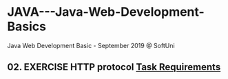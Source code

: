 # JAVA---Java-Web-Development-Basics
Java Web Development Basic - September 2019 @ SoftUni

## 02. EXERCISE HTTP protocol  [Task Requirements](#2)

